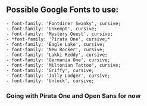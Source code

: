 ## Possible Google Fonts to use:
	- font-family: 'Fontdiner Swanky', cursive;
	- font-family: 'Unkempt', cursive;
	- font-family: 'Mystery Quest', cursive;
	- *font-family: 'Pirata One', cursive;*
	- font-family: 'Eagle Lake', cursive;
	- font-family: 'New Rocker', cursive;
	- font-family: 'Lakki Reddy', cursive;
	- font-family: 'Germania One', cursive;
	- font-family: 'Miltonian Tattoo', cursive;
	- font-family: 'Griffy', cursive;
	- font-family: 'Jolly Lodger', cursive;
	- font-family: 'Unlock', cursive;

### Going with Pirata One and Open Sans for now